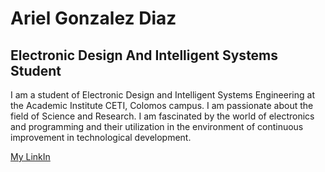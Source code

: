 # Ariel Gonzalez Diaz
## Electronic Design And Intelligent Systems Student 
 I am a student of Electronic Design and Intelligent Systems Engineering at the Academic Institute CETI, Colomos campus. I am passionate about the field of Science and Research. I am fascinated by the world of electronics and programming and their utilization in the environment of continuous improvement in technological development.

 [My LinkIn](https://www.linkedin.com/in/ariel-gonz%C3%A1lez-360bjn/)
